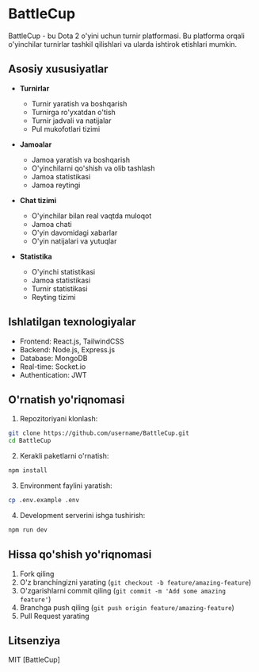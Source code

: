 # BattleCup

BattleCup - bu Dota 2 o'yini uchun turnir platformasi. Bu platforma orqali o'yinchilar turnirlar tashkil qilishlari va ularda ishtirok etishlari mumkin.

## Asosiy xususiyatlar

- **Turnirlar**
  - Turnir yaratish va boshqarish
  - Turnirga ro'yxatdan o'tish
  - Turnir jadvali va natijalar
  - Pul mukofotlari tizimi

- **Jamoalar**
  - Jamoa yaratish va boshqarish
  - O'yinchilarni qo'shish va olib tashlash
  - Jamoa statistikasi
  - Jamoa reytingi

- **Chat tizimi**
  - O'yinchilar bilan real vaqtda muloqot
  - Jamoa chati
  - O'yin davomidagi xabarlar
  - O'yin natijalari va yutuqlar

- **Statistika**
  - O'yinchi statistikasi
  - Jamoa statistikasi
  - Turnir statistikasi
  - Reyting tizimi

## Ishlatilgan texnologiyalar

- Frontend: React.js, TailwindCSS
- Backend: Node.js, Express.js
- Database: MongoDB
- Real-time: Socket.io
- Authentication: JWT

## O'rnatish yo'riqnomasi

1. Repozitoriyani klonlash:
```bash
git clone https://github.com/username/BattleCup.git
cd BattleCup
```

2. Kerakli paketlarni o'rnatish:
```bash
npm install
```

3. Environment faylini yaratish:
```bash
cp .env.example .env
```

4. Development serverini ishga tushirish:
```bash
npm run dev
```

## Hissa qo'shish yo'riqnomasi

1. Fork qiling
2. O'z branchingizni yarating (`git checkout -b feature/amazing-feature`)
3. O'zgarishlarni commit qiling (`git commit -m 'Add some amazing feature'`)
4. Branchga push qiling (`git push origin feature/amazing-feature`)
5. Pull Request yarating

## Litsenziya

MIT [BattleCup]
